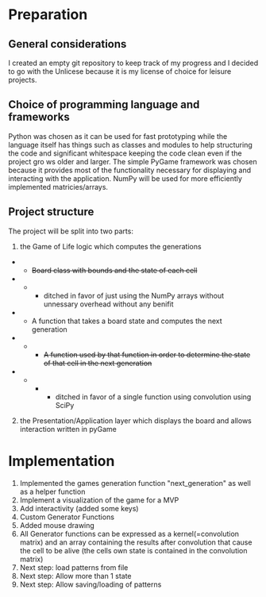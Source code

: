 # Preparation

## General considerations

I created an empty git repository to keep track of my progress
and I decided to go with the Unlicese because it is my license
of choice for leisure projects.

## Choice of programming language and frameworks

Python was chosen as it can be used for fast prototyping while 
the language itself has things such as classes and modules to
help structuring the code and significant whitespace keeping the
code clean even if the project gro ws older and larger. The
simple PyGame framework was chosen because it provides most of
the functionality necessary for displaying and interacting with
the application. NumPy will be used for more efficiently
implemented matricies/arrays.

## Project structure

The project will be split into two parts:
1. the Game of Life logic which computes the generations
* * <del>Board class with bounds and the state of each cell</del>
* * *  ditched in favor of just using the NumPy arrays without unnessary overhead without any benifit
* * A function that takes a board state and computes the next generation
* * *  <del>A function used by that function in order to determine the state of that cell in the next generation</del>
* * * * ditched in favor of a single function using convolution using SciPy
2. the Presentation/Application layer which displays the board and allows interaction written in pyGame

# Implementation
1. Implemented the games generation function "next_generation" as well as a helper function
2. Implement a visualization of the game for a MVP
3. Add interactivity (added some keys)
4. Custom Generator Functions
6. Added mouse drawing
5. All Generator functions can be expressed as a kernel(=convolution matrix) and an array containing the results after convolution that cause the cell to be alive (the cells own state is contained in the convolution matrix)
6. Next step: load patterns from file
7. Next step: Allow more than 1 state
8. Next step: Allow saving/loading of patterns